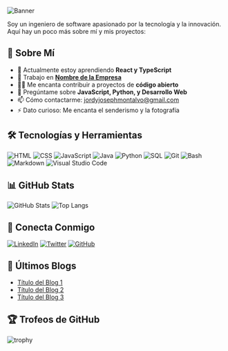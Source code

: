 ![Banner](https://mi-banner-url.com/banner.jpg)

Soy un ingeniero de software apasionado por la tecnología y la innovación. Aquí hay un poco más sobre mí y mis proyectos:

## 🚀 Sobre Mí

- 🌱 Actualmente estoy aprendiendo **React y TypeScript**
- 💼 Trabajo en **[Nombre de la Empresa](https://empresa.com)**
- 🧑‍💻 Me encanta contribuir a proyectos de **código abierto**
- 💬 Pregúntame sobre **JavaScript, Python, y Desarrollo Web**
- 📫 Cómo contactarme: [jordyjosephmontalvo@gmail.com](mailto:jordyjosephmontalvo@gmail.com)
- ⚡ Dato curioso: Me encanta el senderismo y la fotografía

## 🛠️ Tecnologías y Herramientas

![HTML](https://img.shields.io/badge/-HTML-E34F26?style=flat-square&logo=html5&logoColor=white)
![CSS](https://img.shields.io/badge/-CSS-1572B6?style=flat-square&logo=css3&logoColor=white)
![JavaScript](https://img.shields.io/badge/-JavaScript-black?style=flat-square&logo=javascript)
![Java](https://img.shields.io/badge/-Java-007396?style=flat-square&logo=java&logoColor=white)
![Python](https://img.shields.io/badge/-Python-3776AB?style=flat-square&logo=python&logoColor=white)
![SQL](https://img.shields.io/badge/-SQL-4479A1?style=flat-square&logo=sql&logoColor=white)
![Git](https://img.shields.io/badge/-Git-F05032?style=flat-square&logo=git&logoColor=white)
![Bash](https://img.shields.io/badge/-Bash-4EAA25?style=flat-square&logo=gnu-bash&logoColor=white)
![Markdown](https://img.shields.io/badge/-Markdown-000000?style=flat-square&logo=markdown&logoColor=white)
![Visual Studio Code](https://img.shields.io/badge/-Visual%20Studio%20Code-007ACC?style=flat-square&logo=visual-studio-code&logoColor=white)

## 📊 GitHub Stats

![GitHub Stats](https://github-readme-stats.vercel.app/api?username=tu-usuario&show_icons=true&theme=radical)
![Top Langs](https://github-readme-stats.vercel.app/api/top-langs/?username=tu-usuario&layout=compact&theme=radical)

## 🔗 Conecta Conmigo

[![LinkedIn](https://img.shields.io/badge/-LinkedIn-blue?style=flat-square&logo=linkedin&logoColor=white)](https://www.linkedin.com/in/jordy-joseph-montalvo/)
[![Twitter](https://img.shields.io/badge/-Twitter-blue?style=flat-square&logo=twitter&logoColor=white)](https://twitter.com/tu-perfil)
[![GitHub](https://img.shields.io/badge/-GitHub-black?style=flat-square&logo=github&logoColor=white)](https://github.com/tu-usuario)

## 📘 Últimos Blogs

<!-- BLOG-POST-LIST:START -->
- [Título del Blog 1](https://link-al-blog-1.com)
- [Título del Blog 2](https://link-al-blog-2.com)
- [Título del Blog 3](https://link-al-blog-3.com)
<!-- BLOG-POST-LIST:END -->

## 🏆 Trofeos de GitHub

![trophy](https://github-profile-trophy.vercel.app/?username=tu-usuario&theme=onedark)
